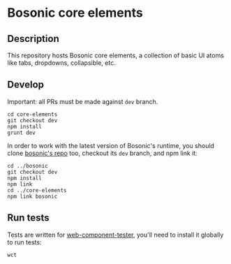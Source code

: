 # Bosonic core elements

## Description

This repository hosts Bosonic core elements, a collection of basic UI atoms like tabs, dropdowns, collapsible, etc.

## Develop

Important: all PRs must be made against `dev` branch.
```
cd core-elements
git checkout dev
npm install
grunt dev
```
In order to work with the latest version of Bosonic's runtime, you should clone [bosonic's repo](https://github.com/bosonic/bosonic) too, checkout its `dev` branch, and npm link it:

```
cd ../bosonic
git checkout dev
npm install
npm link
cd ../core-elements
npm link bosonic
```

## Run tests

Tests are written for [web-component-tester](https://github.com/Polymer/web-component-tester), you'll need to install it globally to run tests:

```
wct
```

